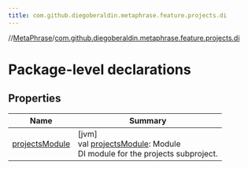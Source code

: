 ```yaml
---
title: com.github.diegoberaldin.metaphrase.feature.projects.di
---
```

//[MetaPhrase](../../index.html)/[com.github.diegoberaldin.metaphrase.feature.projects.di](index.html)



# Package-level declarations



## Properties


| Name | Summary |
|---|---|
| [projectsModule](projects-module.html) | [jvm]<br>val [projectsModule](projects-module.html): Module<br>DI module for the projects subproject. |

